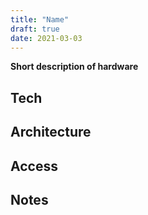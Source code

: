 ```yaml
---
title: "Name"
draft: true
date: 2021-03-03
---
```


**Short description of hardware**

## Tech


## Architecture


## Access


## Notes